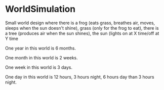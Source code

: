 # WorldSimulation
Small world design where there is a frog (eats grass, breathes air, moves, sleeps 
when the sun doesn't shine), grass (only for the frog to eat), there is a tree 
(produces air when the sun shines), the sun (lights on at X time/off at Y time

One year in this world is 6 months.

One month in this world is 2 weeks.

One week in this world is 3 days.

One day in this world is 12 hours, 3 hours night, 6 hours day than 3 hours night.
